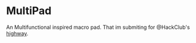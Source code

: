 # MultiPad
An Multifunctional inspired macro pad. That im submiting for @HackClub's <a href="highway.hackclub.com">highway</a>.
